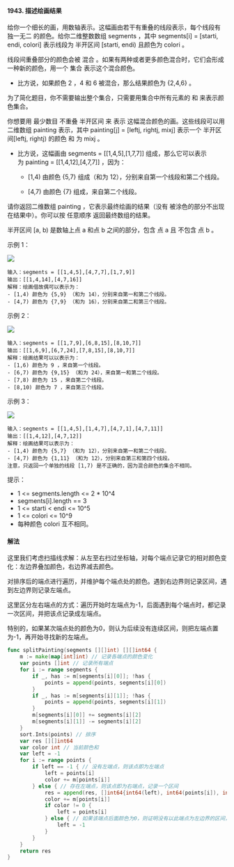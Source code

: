 #### 1943. 描述绘画结果
给你一个细长的画，用数轴表示。这幅画由若干有重叠的线段表示，每个线段有 独一无二 的颜色。给你二维整数数组 segments ，其中 segments[i] = [starti, endi, colori] 表示线段为 半开区间 [starti, endi) 且颜色为 colori 。

线段间重叠部分的颜色会被 混合 。如果有两种或者更多颜色混合时，它们会形成一种新的颜色，用一个 集合 表示这个混合颜色。

- 比方说，如果颜色 2 ，4 和 6 被混合，那么结果颜色为 {2,4,6} 。

为了简化题目，你不需要输出整个集合，只需要用集合中所有元素的 和 来表示颜色集合。

你想要用 最少数目 不重叠 半开区间 来 表示 这幅混合颜色的画。这些线段可以用二维数组 painting 表示，其中 painting[j] = [leftj, rightj, mixj] 表示一个 半开区间[leftj, rightj) 的颜色 和 为 mixj 。

- 比方说，这幅画由 segments = [[1,4,5],[1,7,7]] 组成，那么它可以表示为 painting = [[1,4,12],[4,7,7]] ，因为：
  - [1,4) 由颜色 {5,7} 组成（和为 12），分别来自第一个线段和第二个线段。

  - [4,7) 由颜色 {7} 组成，来自第二个线段。
 
请你返回二维数组 painting ，它表示最终绘画的结果（没有 被涂色的部分不出现在结果中）。你可以按 任意顺序 返回最终数组的结果。

半开区间 [a, b) 是数轴上点 a 和点 b 之间的部分，包含 点 a 且 不包含 点 b 。


示例 1：

![](https://assets.leetcode.com/uploads/2021/06/18/1.png)
```
输入：segments = [[1,4,5],[4,7,7],[1,7,9]]
输出：[[1,4,14],[4,7,16]]
解释：绘画借故偶可以表示为：
- [1,4) 颜色为 {5,9} （和为 14），分别来自第一和第二个线段。
- [4,7) 颜色为 {7,9} （和为 16），分别来自第二和第三个线段。
```
示例 2：

![](https://assets.leetcode.com/uploads/2021/06/18/2.png)
```
输入：segments = [[1,7,9],[6,8,15],[8,10,7]]
输出：[[1,6,9],[6,7,24],[7,8,15],[8,10,7]]
解释：绘画结果可以以表示为：
- [1,6) 颜色为 9 ，来自第一个线段。
- [6,7) 颜色为 {9,15} （和为 24），来自第一和第二个线段。
- [7,8) 颜色为 15 ，来自第二个线段。
- [8,10) 颜色为 7 ，来自第三个线段。
```
示例 3：

![](https://assets.leetcode.com/uploads/2021/07/04/c1.png)
```
输入：segments = [[1,4,5],[1,4,7],[4,7,1],[4,7,11]]
输出：[[1,4,12],[4,7,12]]
解释：绘画结果可以表示为：
- [1,4) 颜色为 {5,7} （和为 12），分别来自第一和第二个线段。
- [4,7) 颜色为 {1,11} （和为 12），分别来自第三和第四个线段。
注意，只返回一个单独的线段 [1,7) 是不正确的，因为混合颜色的集合不相同。
```

提示：

- 1 <= segments.length <= 2 * 10^4
- segments[i].length == 3
- 1 <= starti < endi <= 10^5
- 1 <= colori <= 10^9
- 每种颜色 colori 互不相同。

#### 解法
这里我们考虑扫描线求解：从左至右扫过坐标轴，对每个端点记录它的相对颜色变化：左边界叠加颜色，右边界减去颜色。

对排序后的端点进行遍历，并维护每个端点处的颜色。遇到右边界则记录区间，遇到左边界则记录左端点。

这里区分左右端点的方式：遍历开始时左端点为-1，后面遇到每个端点时，都记录一次区间，并把该点记录成左端点。

特别的，如果某次端点处的颜色为0，则认为后续没有连续区间，则把左端点置为-1，再开始寻找新的左端点。
```go
func splitPainting(segments [][]int) [][]int64 {
    m := make(map[int]int) // 记录各端点的颜色变化
    var points []int // 记录所有端点
    for i := range segments {
        if _, has := m[segments[i][0]]; !has {
            points = append(points, segments[i][0])
        }
        if _, has := m[segments[i][1]]; !has {
            points = append(points, segments[i][1])
        }
        m[segments[i][0]] += segments[i][2]
        m[segments[i][1]] -= segments[i][2]
    }
    sort.Ints(points) // 排序
    var res [][]int64
    var color int // 当前颜色和
    var left = -1
    for i := range points {
        if left == -1 { // 没有左端点，则该点即为左端点
            left = points[i]
            color += m[points[i]]
        } else { // 存在左端点，则该点即为右端点，记录一个区间
            res = append(res, []int64{int64(left), int64(points[i]), int64(color)})
            color += m[points[i]]
            if color != 0 { 
                left = points[i]
            } else { // 如果该端点后面颜色为0，则证明没有以此端点为左边界的区间，左端点置为-1
                left = -1
            }
        }
    }
    return res
}
```
